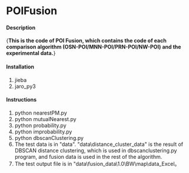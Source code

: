 # POIFusion

#### Description
{**This is the code of POI Fusion, which contains the code of each comparison algorithm (OSN-POI/MNN-POI/PRN-POI/NW-POI) and the experimental data.**}

#### Installation

1.  jieba
2.  jaro_py3

#### Instructions
1.  python nearestPM.py
2.  python mutualNearest.py
3.  python probability.py
4.  python improbability.py
5.  python dbscanClustering.py
6.  The test data is in "data\". "data\distance_cluster_data" is the result of DBSCAN distance clustering, which is used in dbscanclustering.py program, and fusion data is used in the rest of the algorithm.
7.  The test output file is in "data\fusion_data\1.0\BW\map\data_Excel。


